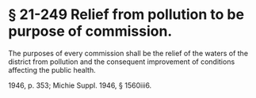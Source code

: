 # § 21-249 Relief from pollution to be purpose of commission.

<p>The purposes of every commission shall be the relief of the waters of the district from pollution and the consequent improvement of conditions affecting the public health.</p><p>1946, p. 353; Michie Suppl. 1946, § 1560iii6.</p>